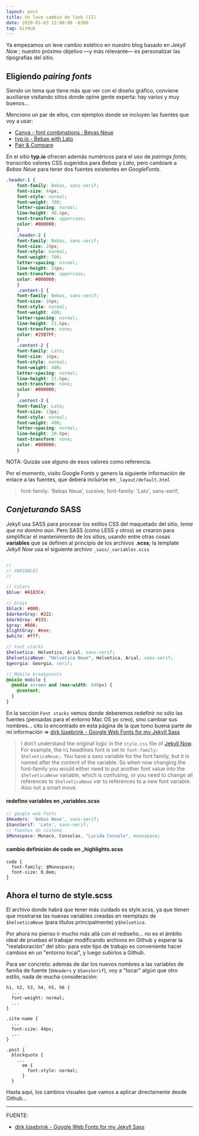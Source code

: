```yaml
---
layout: post
title: Un leve cambio de look (II)
date: 2020-01-03 12:00:00 -0300
tag: GitHub
---
```


Ya empezamos un leve cambio estético en nuestro blog basado en *Jekyll Now* ; nuestro próximo objetivo  —y más relevante— es personalizar las tipografías del sitio.

## Eligiendo *pairing fonts*

Siendo un tema que tiene más que ver con el diseño gráfico, conviene auxiliarse visitando sitios donde opine gente experta: hay varios y muy buenos...

Menciono un par de ellos, con ejemplos donde se incluyen las fuentes que voy a usar:

+ [Canva - font combinations : Bevas Neue](https://www.canva.com/font-combinations/bebas-neue/)
+ [typ.io - Bebas with Lato](http://typ.io/s/1zw5)
+ [Pair & Compare ](https://www.pairandcompare.net/)

En el sitio **typ.io** ofrecen además numéricos para el uso de *pairings fonts*; transcribo valores CSS sugeridos para *Bebas* y *Lato*, pero cambiaré a *Bebas Neue* para tener dos fuentes existentes en *GoogleFonts*.

```css
.header-1 {
    font-family: Bebas, sans-serif;
    font-size: 44px;
    font-style: normal;
    font-weight: 700;
    letter-spacing: normal;
    line-height: 48.4px;
    text-transform: uppercase;
    color: #000000;
    }
    .header-2 {
    font-family: Bebas, sans-serif;
    font-size: 24px;
    font-style: normal;
    font-weight: 700;
    letter-spacing: normal;
    line-height: 24px;
    text-transform: uppercase;
    color: #000000;
    }
    .content-1 {
    font-family: Bebas, sans-serif;
    font-size: 16px;
    font-style: normal;
    font-weight: 400;
    letter-spacing: normal;
    line-height: 21.6px;
    text-transform: none;
    color: #25B7FF;
    }
    .content-2 {
    font-family: Lato;
    font-size: 16px;
    font-style: normal;
    font-weight: 400;
    letter-spacing: normal;
    line-height: 21.6px;
    text-transform: none;
    color: #000000;
    }
    .content-3 {
    font-family: Lato;
    font-size: 13px;
    font-style: normal;
    font-weight: 400;
    letter-spacing: normal;
    line-height: 20.8px;
    text-transform: none;
    color: #000000;
    }
```

NOTA: Quizás use alguno de esos valores como referencia.

Por el momento, visito Google Fonts y genero la siguiente información de enlace a las fuentes, que deberá incluirse en `_layout/default.html`

<link href="https://fonts.googleapis.com/css?family=Bebas+Neue|Lato:400,400i&display=swap" rel="stylesheet">

> font-family: 'Bebas Neue', cursive;
> font-family: 'Lato', sans-serif;

## *Conjeturando* SASS

Jekyll usa SASS para procesar los estilos CSS del maquetado del sitio, *tema que no domino aún*. Pero SASS (como LESS y otros) se crearon para simplificar el mantenimiento de los sitios, usando entre otras cosas **variables** que se definen al principio de los archivos **.scss**; la template *Jekyll Now* usa el siguiente archivo `_sass/_variables.scss`

```scss

//
// VARIABLES
//

// Colors
$blue: #4183C4;

// Grays
$black: #000;
$darkerGray: #222;
$darkGray: #333;
$gray: #666;
$lightGray: #eee;
$white: #fff;

// Font stacks
$helvetica: Helvetica, Arial, sans-serif;
$helveticaNeue: "Helvetica Neue", Helvetica, Arial, sans-serif;
$georgia: Georgia, serif;

// Mobile breakpoints
@mixin mobile {
  @media screen and (max-width: 640px) {
    @content;
  }
}
```

En la sección `Font stacks`  vemos donde deberemos redefinir no sólo las fuentes (pensadas para el entorno Mac OS yo creo), sino cambiar sus nombres... cito lo encontrado en esta página de la que tomo buena parte de mi información =>  [dirk lüsebrink - Google Web Fonts for my Jekyll Sass](http://sebrink.de/Google-Webfonts-for-my-Jekyll/)

> I don’t understand the original logic in the `style.css` file of [Jekyll Now](http://github.com/barryclark/jekyll-now). For example, the `h1` headlines font is set to `font-family: $helveticaNeue;`. You have a sass variable for the font family, but it is named after the content of the variable. So when now changing the font-family you would either need to put another font value into the `$helveticaNeue` variable, which is confusing, or you need to change all references to `$helveticaNeue` var to references to a new font variable. Also not a smart move.

#### redefino variables en _variables.scss

```scss
// google web fonts
$Headers: 'Bebas Neue', sans-serif; 
$SansSerif: 'Lato', sans-serif;
// fuentes de sistema
$Monospace: Monaco, Consolas, "Lucida Console", monospace; 
```
#### cambio definición de code en _highlights.scss

```
code {
  font-family: $Monospace;
  font-size: 0.8em;
}
```



## Ahora el turno de style.scss

El archivo donde habrá que tener más cuidado es style.scss, ya que tienen que mostrarse las nuevas variables creadas en reemplazo de `$helveticaNeue`  (para títulos principalmente) y  ​`$helvetica`.

Por ahora no pienso ir mucho más allá con el rediseño... no es el ámbito ideal de pruebas el trabajar modificando archivos en Github y esperar la "reelaboración" del sitio: para este tipo de trabajo es conveniente hacer cambios en un "entorno local", y luego subirlos a Github.

Para ser concreto: además de dar los nuevos nombres a las variables de familia de fuente (`$Headers` y `$SansSerif`), voy a "tocar" algún que otro estilo, nada de mucha consideración:

```
h1, h2, h3, h4, h5, h6 {
  ...
  font-weight: normal;
  ...
}
  
.site-name {
  ...
  font-size: 44px;
  ...
}

.post {
  blockquote {
    ...    
	  em { 
	    font-style: normal;
	  }
  }
```

Hasta aquí, los cambios visuales que vamos a aplicar directamente desde Github...

***

FUENTE:

+ [dirk lüsebrink - Google Web Fonts for my Jekyll Sass](http://sebrink.de/Google-Webfonts-for-my-Jekyll/)



